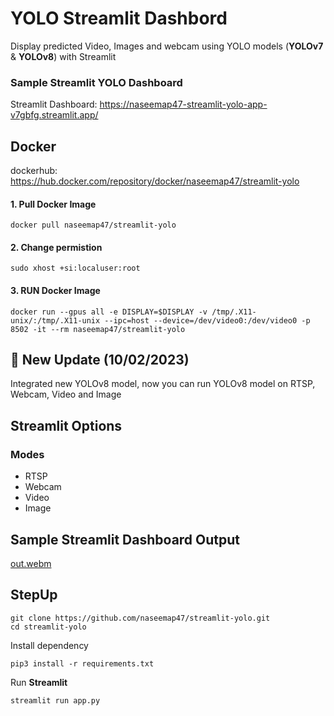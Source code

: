 # YOLO Streamlit Dashbord
Display predicted Video, Images and webcam using YOLO models (**YOLOv7** & **YOLOv8**) with Streamlit

### Sample Streamlit YOLO Dashboard
Streamlit Dashboard: https://naseemap47-streamlit-yolo-app-v7gbfg.streamlit.app/

## Docker
dockerhub: https://hub.docker.com/repository/docker/naseemap47/streamlit-yolo

#### 1. Pull Docker Image
```
docker pull naseemap47/streamlit-yolo
```
#### 2. Change permistion
```
sudo xhost +si:localuser:root
```
#### 3. RUN Docker Image
```
docker run --gpus all -e DISPLAY=$DISPLAY -v /tmp/.X11-unix/:/tmp/.X11-unix --ipc=host --device=/dev/video0:/dev/video0 -p 8502 -it --rm naseemap47/streamlit-yolo
```

## 🚀 New Update (10/02/2023)
Integrated new YOLOv8 model, now you can run YOLOv8 model on RTSP, Webcam, Video and Image

## Streamlit Options
### Modes
 - RTSP
 - Webcam
 - Video
 - Image
 
 ## Sample Streamlit Dashboard Output
 
 [out.webm](https://user-images.githubusercontent.com/88816150/193816239-b351c3d6-1d9a-4820-87b5-0cfec1ad5d90.webm)

 ## StepUp
```
git clone https://github.com/naseemap47/streamlit-yolo.git
cd streamlit-yolo
```
Install dependency
```
pip3 install -r requirements.txt
```
Run **Streamlit**
```
streamlit run app.py
```
